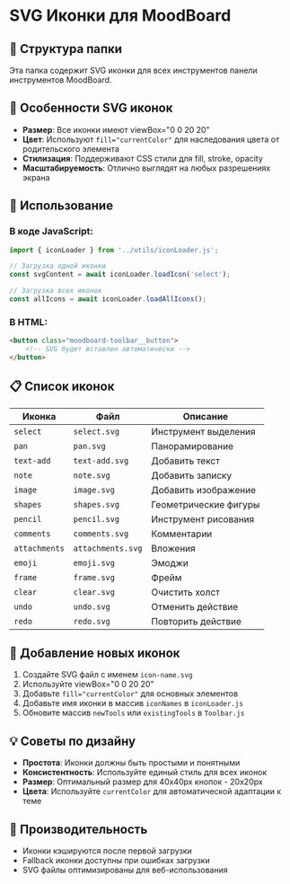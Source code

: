# SVG Иконки для MoodBoard

## 📁 Структура папки

Эта папка содержит SVG иконки для всех инструментов панели инструментов MoodBoard.

## 🎨 Особенности SVG иконок

- **Размер**: Все иконки имеют viewBox="0 0 20 20"
- **Цвет**: Используют `fill="currentColor"` для наследования цвета от родительского элемента
- **Стилизация**: Поддерживают CSS стили для fill, stroke, opacity
- **Масштабируемость**: Отлично выглядят на любых разрешениях экрана

## 🔧 Использование

### В коде JavaScript:
```javascript
import { iconLoader } from '../utils/iconLoader.js';

// Загрузка одной иконки
const svgContent = await iconLoader.loadIcon('select');

// Загрузка всех иконок
const allIcons = await iconLoader.loadAllIcons();
```

### В HTML:
```html
<button class="moodboard-toolbar__button">
    <!-- SVG будет вставлен автоматически -->
</button>
```

## 📋 Список иконок

| Иконка | Файл | Описание |
|--------|------|----------|
| `select` | `select.svg` | Инструмент выделения |
| `pan` | `pan.svg` | Панорамирование |
| `text-add` | `text-add.svg` | Добавить текст |
| `note` | `note.svg` | Добавить записку |
| `image` | `image.svg` | Добавить изображение |
| `shapes` | `shapes.svg` | Геометрические фигуры |
| `pencil` | `pencil.svg` | Инструмент рисования |
| `comments` | `comments.svg` | Комментарии |
| `attachments` | `attachments.svg` | Вложения |
| `emoji` | `emoji.svg` | Эмоджи |
| `frame` | `frame.svg` | Фрейм |
| `clear` | `clear.svg` | Очистить холст |
| `undo` | `undo.svg` | Отменить действие |
| `redo` | `redo.svg` | Повторить действие |

## 🎯 Добавление новых иконок

1. Создайте SVG файл с именем `icon-name.svg`
2. Используйте viewBox="0 0 20 20"
3. Добавьте `fill="currentColor"` для основных элементов
4. Добавьте имя иконки в массив `iconNames` в `iconLoader.js`
5. Обновите массив `newTools` или `existingTools` в `Toolbar.js`

## 💡 Советы по дизайну

- **Простота**: Иконки должны быть простыми и понятными
- **Консистентность**: Используйте единый стиль для всех иконок
- **Размер**: Оптимальный размер для 40x40px кнопок - 20x20px
- **Цвета**: Используйте `currentColor` для автоматической адаптации к теме

## 🚀 Производительность

- Иконки кэшируются после первой загрузки
- Fallback иконки доступны при ошибках загрузки
- SVG файлы оптимизированы для веб-использования
